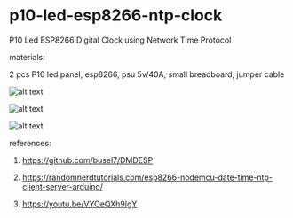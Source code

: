 # p10-led-esp8266-ntp-clock
P10 Led ESP8266 Digital Clock using Network Time Protocol

materials:

2 pcs P10 led panel, esp8266, psu 5v/40A, small breadboard, jumper cable

![alt text](http://url/to/img.png)

![alt text](http://url/to/img.png)

![alt text](http://url/to/img.png)

references:

1. https://github.com/busel7/DMDESP

2. https://randomnerdtutorials.com/esp8266-nodemcu-date-time-ntp-client-server-arduino/

3. https://youtu.be/VYOeQXh9lgY
